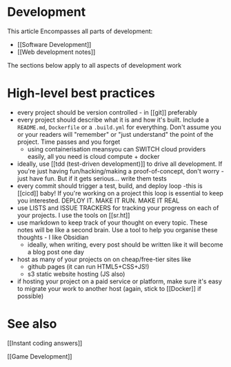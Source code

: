 # Development 
This article Encompasses all parts of development:

- [[Software Development]]
- [[Web development notes]]

The sections below apply to all aspects of development work

# High-level best practices
- every project should be version controlled - in [[git]] preferably
- every project should describe what it is and how it's built. Include a `README.md`, `Dockerfile` or a `.build.yml` for everything. Don't assume you or your readers will "remember" or "just understand" the point of the project. Time passes and you forget
	- using containerisation meansyou can SWITCH cloud providers easily, all you need is cloud compute + docker
- ideally, use [[tdd (test-driven development)]] to drive all development. If you're just having fun/hacking/making a proof-of-concept, don't worry - just have fun. But if it gets serious... write them tests
- every commit should trigger a test, build, and deploy loop -this is [[cicd]] baby! If you're working on a project this loop is essential to keep you interested. DEPLOY IT. MAKE IT RUN. MAKE IT REAL
- use LISTS and ISSUE TRACKERS for tracking your progress on each of your projects. I use the tools on [[sr.ht]] 
- use markdown to keep track of your thought on every topic. These notes will be like a second brain. Use a tool to help you organise these thoughts - I like Obsidian
	- ideally, when writing, every post should be written like it will become a blog post one day
- host as many of your projects on on cheap/free-tier sites like
	- github pages (it can run HTML5+CSS+JS!)
	- s3 static website hosting (JS also)
- if hosting your project on a paid service or platform, make sure it's easy to migrate your work to another host (again, stick to [[Docker]] if possible)

# See also

[[Instant coding answers]]

[[Game Development]]